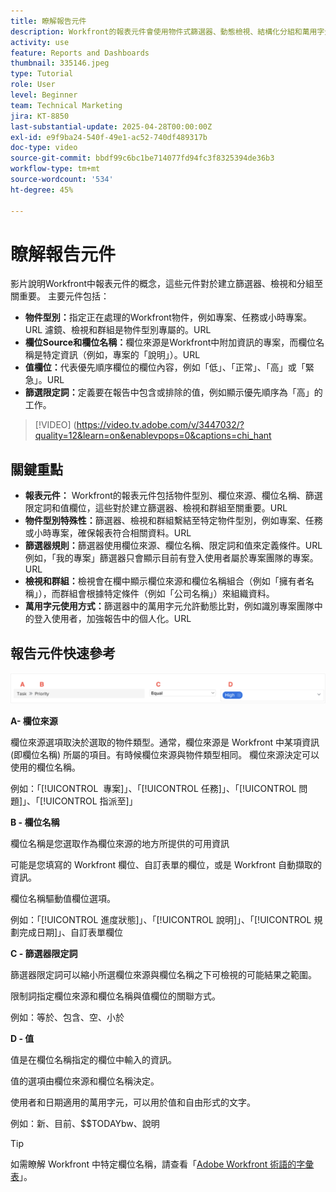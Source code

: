 ```yaml
---
title: 瞭解報告元件
description: Workfront的報表元件會使用物件式篩選器、動態檢視、結構化分組和萬用字元功能來調整資料視覺效果，以提供量身打造的深入分析。
activity: use
feature: Reports and Dashboards
thumbnail: 335146.jpeg
type: Tutorial
role: User
level: Beginner
team: Technical Marketing
jira: KT-8850
last-substantial-update: 2025-04-28T00:00:00Z
exl-id: e9f9ba24-540f-49e1-ac52-740df489317b
doc-type: video
source-git-commit: bbdf99c6bc1be714077fd94fc3f8325394de36b3
workflow-type: tm+mt
source-wordcount: '534'
ht-degree: 45%

---
```


# 瞭解報告元件

影片說明Workfront中報表元件的概念，這些元件對於建立篩選器、檢視和分組至關重要。 主要元件包括：

* **物件型別：**&#x200B;指定正在處理的Workfront物件，例如專案、任務或小時專案。&#x200B;URL 濾鏡、檢視和群組是物件型別專屬的。&#x200B;URL
* **欄位Source和欄位名稱：**&#x200B;欄位來源是Workfront中附加資訊的專案，而欄位名稱是特定資訊（例如，專案的「說明」）。&#x200B;URL
* **值欄位：**&#x200B;代表優先順序欄位的欄位內容，例如「低」、「正常」、「高」或「緊急」。&#x200B;URL
* **篩選限定詞：**&#x200B;定義要在報告中包含或排除的值，例如顯示優先順序為「高」的工作&#x200B;。


>[!VIDEO] (https://video.tv.adobe.com/v/3447032/?quality=12&learn=on&enablevpops=0&captions=chi_hant

## 關鍵重點

* **報表元件：** Workfront的報表元件包括物件型別、欄位來源、欄位名稱、篩選限定詞和值欄位，這些對於建立篩選器、檢視和群組至關重要。&#x200B;URL
* **物件型別特殊性：**&#x200B;篩選器、檢視和群組繫結至特定物件型別，例如專案、任務或小時專案，確保報表符合相關資料。&#x200B;URL
* **篩選器規則：**&#x200B;篩選器使用欄位來源、欄位名稱、限定詞和值來定義條件。&#x200B;URL 例如，「我的專案」篩選器只會顯示目前有登入使用者屬於專案團隊的專案。&#x200B;URL
* **檢視和群組：**&#x200B;檢視會在欄中顯示欄位來源和欄位名稱組合（例如「擁有者名稱」），而群組會根據特定條件（例如「公司名稱」）來組織資料&#x200B;。
* **萬用字元使用方式：**&#x200B;篩選器中的萬用字元允許動態比對，例如識別專案團隊中的登入使用者，加強報告中的個人化。&#x200B;URL

## 報告元件快速參考

![影像顯示建立篩選器的畫面](assets/reporting-components-1.png)

**A- 欄位來源**

欄位來源選項取決於選取的物件類型。通常，欄位來源是 Workfront 中某項資訊 (即欄位名稱) 所屬的項目。有時候欄位來源與物件類型相同。
欄位來源決定可以使用的欄位名稱。

例如：「[!UICONTROL &#x200B; 專案]」、「[!UICONTROL 任務]」、「[!UICONTROL 問題]」、「[!UICONTROL 指派至]」

**B - 欄位名稱**

欄位名稱是您選取作為欄位來源的地方所提供的可用資訊

可能是您填寫的 Workfront 欄位、自訂表單的欄位，或是 Workfront 自動擷取的資訊。

欄位名稱驅動值欄位選項。

例如：「[!UICONTROL 進度狀態]」、「[!UICONTROL 說明]」、「[!UICONTROL 規劃完成日期]」、自訂表單欄位

**C - 篩選器限定詞**

篩選器限定詞可以縮小所選欄位來源與欄位名稱之下可檢視的可能結果之範圍。

限制詞指定欄位來源和欄位名稱與值欄位的關聯方式。

例如：等於、包含、空、小於

**D - 值**

值是在欄位名稱指定的欄位中輸入的資訊。

值的選項由欄位來源和欄位名稱決定。

使用者和日期適用的萬用字元，可以用於值和自由形式的文字。

例如：新、目前、$$TODAYbw、說明

>[!TIP]
>
>如需瞭解 Workfront 中特定欄位名稱，請查看「[Adobe Workfront 術語的字彙表](https://experienceleague.adobe.com/docs/workfront/using/basics/workfront-terminology-glossary.html?lang=zh-Hant)」。

